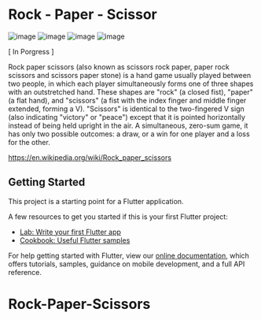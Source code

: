 # Rock - Paper - Scissor

![image](https://user-images.githubusercontent.com/35340090/78674351-0e0a0300-7916-11ea-9c74-6824c1e203d9.png)
![image](https://user-images.githubusercontent.com/35340090/78674387-1b26f200-7916-11ea-85b4-ce9912934566.png)
![image](https://user-images.githubusercontent.com/35340090/78674401-224e0000-7916-11ea-8c8d-00945c8db993.png) 
![image](https://user-images.githubusercontent.com/35340090/78674415-27ab4a80-7916-11ea-855b-50634f734ac6.png)

[ In Porgress ]

Rock paper scissors (also known as scissors rock paper, paper rock scissors and scissors paper stone) is a hand game usually played between two people, in which each player simultaneously forms one of three shapes with an outstretched hand. These shapes are "rock" (a closed fist), "paper" (a flat hand), and "scissors" (a fist with the index finger and middle finger extended, forming a V). "Scissors" is identical to the two-fingered V sign (also indicating "victory" or "peace") except that it is pointed horizontally instead of being held upright in the air. A simultaneous, zero-sum game, it has only two possible outcomes: a draw, or a win for one player and a loss for the other. 

https://en.wikipedia.org/wiki/Rock_paper_scissors

## Getting Started

This project is a starting point for a Flutter application.

A few resources to get you started if this is your first Flutter project:

- [Lab: Write your first Flutter app](https://flutter.dev/docs/get-started/codelab)
- [Cookbook: Useful Flutter samples](https://flutter.dev/docs/cookbook)

For help getting started with Flutter, view our
[online documentation](https://flutter.dev/docs), which offers tutorials,
samples, guidance on mobile development, and a full API reference.
# Rock-Paper-Scissors
